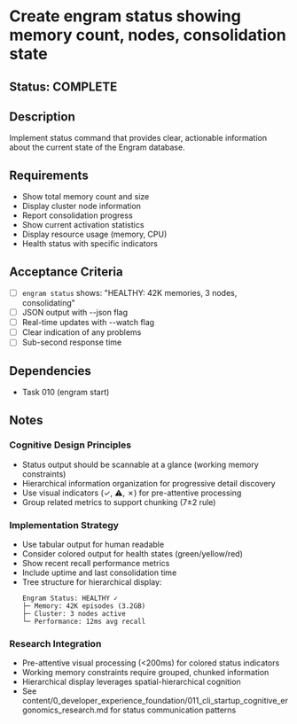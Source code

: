 # Create engram status showing memory count, nodes, consolidation state

## Status: COMPLETE

## Description
Implement status command that provides clear, actionable information about the current state of the Engram database.

## Requirements
- Show total memory count and size
- Display cluster node information
- Report consolidation progress
- Show current activation statistics
- Display resource usage (memory, CPU)
- Health status with specific indicators

## Acceptance Criteria
- [ ] `engram status` shows: "HEALTHY: 42K memories, 3 nodes, consolidating"
- [ ] JSON output with --json flag
- [ ] Real-time updates with --watch flag
- [ ] Clear indication of any problems
- [ ] Sub-second response time

## Dependencies
- Task 010 (engram start)

## Notes

### Cognitive Design Principles
- Status output should be scannable at a glance (working memory constraints)
- Hierarchical information organization for progressive detail discovery
- Use visual indicators (✓, ⚠, ✗) for pre-attentive processing
- Group related metrics to support chunking (7±2 rule)

### Implementation Strategy
- Use tabular output for human readable
- Consider colored output for health states (green/yellow/red)
- Show recent recall performance metrics
- Include uptime and last consolidation time
- Tree structure for hierarchical display:
  ```
  Engram Status: HEALTHY ✓
  ├─ Memory: 42K episodes (3.2GB)
  ├─ Cluster: 3 nodes active
  └─ Performance: 12ms avg recall
  ```

### Research Integration
- Pre-attentive visual processing (<200ms) for colored status indicators
- Working memory constraints require grouped, chunked information
- Hierarchical display leverages spatial-hierarchical cognition
- See content/0_developer_experience_foundation/011_cli_startup_cognitive_ergonomics_research.md for status communication patterns
